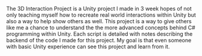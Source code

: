 The 3D Interaction Project is a Unity project I made in 3 week hopes of not only teaching myself how to recreate real world interactions within Unity but also a way to help show others as well. This project is a way to give others like me a chance to understand the the more advanced concepts behind C# programming within Unity. Each script is detailed with notes describing the backend of the code I made for this project. My goal is that even someone with basic Unity experience can see this project and learn from it.

